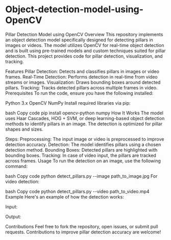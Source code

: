 # Object-detection-model-using-OpenCV
Pillar Detection Model using OpenCV
Overview
This repository implements an object detection model specifically designed for detecting pillars in images or videos. The model utilizes OpenCV for real-time object detection and is built using pre-trained models and custom techniques suited for pillar detection. This project provides code for pillar detection, visualization, and tracking.

Features
Pillar Detection: Detects and classifies pillars in images or video frames.
Real-Time Detection: Performs detection in real-time from video streams or images.
Visualization: Draws bounding boxes around detected pillars.
Tracking: Tracks detected pillars across multiple frames in video.
Prerequisites
To run the code, ensure you have the following installed:

Python 3.x
OpenCV
NumPy
Install required libraries via pip:

bash
Copy code
pip install opencv-python numpy
How It Works
The model uses Haar Cascades, HOG + SVM, or deep learning-based object detection methods to identify pillars in an image. The detection is optimized for pillar shapes and sizes.

Steps:
Preprocessing: The input image or video is preprocessed to improve detection accuracy.
Detection: The model identifies pillars using a chosen detection method.
Bounding Boxes: Detected pillars are highlighted with bounding boxes.
Tracking: In case of video input, the pillars are tracked across frames.
Usage
To run the detection on an image, use the following command:

bash
Copy code
python detect_pillars.py --image path_to_image.jpg
For video detection:

bash
Copy code
python detect_pillars.py --video path_to_video.mp4
Example
Here's an example of how the detection works:

Input:

Output:

Contributions
Feel free to fork the repository, open issues, or submit pull requests. Contributions to improve pillar detection accuracy are welcome!
